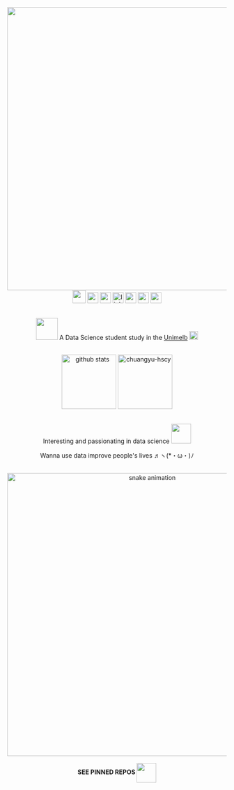 <!-- <p align="left" margin> <img src="https://komarev.com/ghpvc/?username=chuangyu-hscy&label=Profile%20views&color=fd428d&style=badge" alt="chuangyu-hscy" /></p> -->

<!-- title/welcome words -->
<!-- <h1 align='center'>~ Hello (ฅ'ω'ฅ) ~ <br /> This is Rin Huang</h1>
 -->


<div align='center'><img src="https://capsule-render.vercel.app/api?type=waving&color=9be9e4&height=150&section=header&text=~%Hello %(ฅ'ω'ฅ)% ~%20 This %is % Rin %Huang&fontSize=25&fontColor=fff" width='650' /></div>



<!-- social media links -->
<div align='center'>
  <img width=30 src="https://c.tenor.com/CsqnkjKnojgAAAAi/dm4uz3-foekoe.gif" />
  <a href='https://www.github.com/chuangyu-hscy'><img height=25 src='https://img.shields.io/badge/GitHub-100000?style=for-the-badge&logo=github&logoColor=white' /></a>
  <a href="https://www.instagram.com/chuangyu_hscy/" target="_blank"><img height='25' src="https://img.shields.io/badge/-Instagram-%23E4405F?style=for-the-badge&logo=instagram&logoColor=white" target="_blank"></a>
  <a href='https://www.linkedin.com/in/chuangyu-hscy/' alt='rin huang linkedin'><img src='https://img.shields.io/badge/LinkedIn-0077B5?style=for-the-badge&logo=linkedin&logoColor=white' alt='linkedin link' height='25' /></a>
<!--   <a href='https://www.instagram.com/chuangyu_hscy/' alt='rin huang instagram'><img src='https://img.shields.io/badge/Instagram-E4405F?style=for-the-badge&logo=instagram&logoColor=white' alt='instagram' height='25'></a> -->
  <a href="https://www.overleaf.com/read/crhyszcrnykm" alt=""><img src="https://img.shields.io/badge/Overleaf-47A141?style=for-the-badge&logo=Overleaf&logoColor=white" alt='overleaf' height='25' /></a>
 <a href="https://discord.gg/U6uYEfBjqX" target="_blank"><img height='25' src="https://img.shields.io/badge/Discord-7289DA?style=for-the-badge&logo=discord&logoColor=white" target="_blank"></a> 
  <a href = "mailto:huang@rin.contact"><img height='25' src="https://img.shields.io/badge/-Gmail-%23333?style=for-the-badge&logo=gmail&logoColor=white" target="_blank"></a>
</div>

<br />
<!-- short description -->
<p align='center'><img src='https://c.tenor.com/DehpokEAjJEAAAAi/cat-loading.gif' width=50/> A Data Science student study in the <a href='https://www.unimelb.edu.au/' alt='unimelb'>Unimelb</a> <img src='https://c.tenor.com/nwE8h9HLqZUAAAAj/flag-country.gif' width=20 /> </p>
<br />

<!-- github stats -->

<div align='center'>
  <img src='https://github-readme-stats.vercel.app/api?username=rNLKJA&show_icons=true&count_private=true&theme=radical' alt='github stats' height=125 />
  <img  height='125' src="https://github-readme-streak-stats.herokuapp.com/?user=rNLKJA&theme=radical" alt="chuangyu-hscy" />
</div>

<br />
<!-- <div align='center'>
  <img width='275' src="https://github-readme-stats.vercel.app/api/top-langs/?username=chuangyu-hscy&layout=compact&langs_count=7&theme=radical"/>
</div> -->
 
<!-- 
<div align='center'><img src='https://github-profile-summary-cards.vercel.app/api/cards/profile-details?username=chuangyu-hscy&theme=monokai' alt='github stats' width='350'></div> -->

<div align='center' text-content='justify' >  
  <p>Interesting and passionating in data science <img src='https://c.tenor.com/1vhgkHU7lI0AAAAi/takodachi-ina.gif' width=45 /></p>
  <p>Wanna use data improve people's lives ♬ヽ(*・ω・)ﾉ  </p>
</div>
<br />
 
<div align='center'>
<img width='650' align='center' src="https://github.com/chuangyu-hscy/chuangyu-hscy/blob/output/github-contribution-grid-snake.svg" alt='snake animation' />

<!-- <img width=100  src="https://c.tenor.com/cBiRfjAlMgYAAAAi/bongocat-happy.gif" align='center'/> -->

<br />
<img src='https://c.tenor.com/3-zt2Wtxch4AAAAC/rainbow-rainbow-bar.gif' width=650 align='center' height=2>
    

<b><p align='center'>SEE PINNED REPOS <img align='center' src="https://c.tenor.com/k2GZAYWuTS4AAAAi/backhand-index-pointing-down-joypixels.gif" width=45 /></p></b>
</div>
